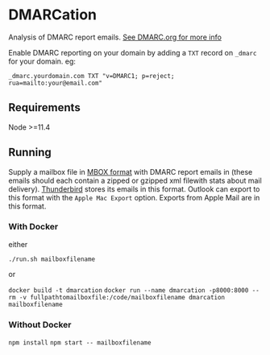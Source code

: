 # DMARCation

Analysis of DMARC report emails. [See DMARC.org for more info](https://dmarc.org/overview/)

Enable DMARC reporting on your domain by adding a `TXT` record on `_dmarc` for your domain. eg:

`_dmarc.yourdomain.com TXT "v=DMARC1; p=reject; rua=mailto:your@email.com"`

## Requirements

Node >=11.4

## Running

Supply a mailbox file in [MBOX format](https://en.wikipedia.org/wiki/Mbox) with DMARC report emails in (these emails should each contain a zipped or gzipped xml filewith stats about mail delivery). [Thunderbird](https://www.thunderbird.net) stores its emails in this format. Outlook can export to this format with the `Apple Mac Export` option. Exports from Apple Mail are in this format.

### With Docker

either

`./run.sh mailboxfilename`

or

`docker build -t dmarcation`
`docker run --name dmarcation -p8000:8000 --rm -v fullpathtomailboxfile:/code/mailboxfilename dmarcation mailboxfilename`

### Without Docker

`npm install`
`npm start -- mailboxfilename`

